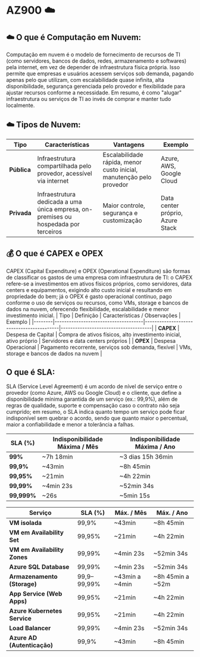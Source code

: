 
#  AZ900 ☁️

## ☁️ O que é Computação em Nuvem: 

Computação em nuvem é o modelo de fornecimento de recursos de TI (como servidores, bancos de dados, redes, armazenamento e softwares) pela internet, em vez de depender de infraestrutura física própria. Isso permite que empresas e usuários acessem serviços sob demanda, pagando apenas pelo que utilizam, com escalabilidade quase infinita, alta disponibilidade, segurança gerenciada pelo provedor e flexibilidade para ajustar recursos conforme a necessidade. Em resumo, é como "alugar" infraestrutura ou serviços de TI ao invés de comprar e manter tudo localmente.

## ☁️ Tipos de Nuvem:

| Tipo            | Características                        | Vantagens                         | Exemplo                               |
|-----------------|----------------------------------------|-----------------------------------|--------------------------------------|
| **Pública**     | Infraestrutura compartilhada pelo provedor, acessível via internet | Escalabilidade rápida, menor custo inicial, manutenção pelo provedor | Azure, AWS, Google Cloud            |
| **Privada**     | Infraestrutura dedicada a uma única empresa, on-premises ou hospedada por terceiros | Maior controle, segurança e customização | Data center próprio, Azure Stack     |

## 💰 O que é CAPEX e OPEX

CAPEX (Capital Expenditure) e OPEX (Operational Expenditure) são formas de classificar os gastos de uma empresa com infraestrutura de TI: o CAPEX refere-se a investimentos em ativos físicos próprios, como servidores, data centers e equipamentos, exigindo alto custo inicial e resultando em propriedade do bem; já o OPEX é gasto operacional contínuo, pago conforme o uso de serviços ou recursos, como VMs, storage e bancos de dados na nuvem, oferecendo flexibilidade, escalabilidade e menor investimento inicial.
| Tipo   | Definição                           | Características / Observações             | Exemplo                               |
|--------|-------------------------------------|------------------------------------------|--------------------------------------|
| **CAPEX** | Despesa de Capital                 | Compra de ativos físicos, alto investimento inicial, ativo próprio | Servidores e data centers próprios   |
| **OPEX**  | Despesa Operacional                | Pagamento recorrente, serviços sob demanda, flexível | VMs, storage e bancos de dados na nuvem |



##  O que é SLA: 

SLA (Service Level Agreement) é um acordo de nível de serviço entre o provedor (como Azure, AWS ou Google Cloud) e o cliente, que define a disponibilidade mínima garantida de um serviço (ex.: 99,9%), além de regras de qualidade, suporte e compensação caso o contrato não seja cumprido; em resumo, o SLA indica quanto tempo um serviço pode ficar indisponível sem quebrar o acordo, sendo que quanto maior o percentual, maior a confiabilidade e menor a tolerância a falhas.

| SLA (%)   | Indisponibilidade Máxima / Mês | Indisponibilidade Máxima / Ano |
|-----------|--------------------------------|--------------------------------|
| **99%**   | ~7h 18min                      | ~3 dias 15h 36min              |
| **99,9%** | ~43min                        | ~8h 45min                      |
| **99,95%**| ~21min                        | ~4h 22min                      |
| **99,99%**| ~4min 23s                     | ~52min 34s                     |
| **99,999%**| ~26s                         | ~5min 15s                      |


| Serviço                         | SLA (%)   | Máx. / Mês        | Máx. / Ano       |
|---------------------------------|-----------|-------------------|------------------|
| **VM isolada**                  | 99,9%     | ~43min            | ~8h 45min        |
| **VM em Availability Set**      | 99,95%    | ~21min            | ~4h 22min        |
| **VM em Availability Zones**    | 99,99%    | ~4min 23s         | ~52min 34s       |
| **Azure SQL Database**          | 99,99%    | ~4min 23s         | ~52min 34s       |
| **Armazenamento (Storage)**     | 99,9–99,99%| ~43min a ~4min   | ~8h 45min a ~52m |
| **App Service (Web Apps)**      | 99,95%    | ~21min            | ~4h 22min        |
| **Azure Kubernetes Service**    | 99,95%    | ~21min            | ~4h 22min        |
| **Load Balancer**               | 99,99%    | ~4min 23s         | ~52min 34s       |
| **Azure AD (Autenticação)**     | 99,9%     | ~43min            | ~8h 45min        |
